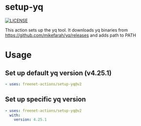 # setup-yq
[![LICENSE](https://img.shields.io/github/license/freenet-actions/setup-yq)](https://github.com/freenet-actions/setup-yq/blob/main/LICENSE)

This action sets up the yq tool. It downloads yq binaries from https://github.com/mikefarah/yq/releases and adds path to PATH

   
# Usage
## Set up default yq version (v4.25.1)
```yaml
- uses: freenet-actions/setup-yq@v2
```
## Set up specific yq version
```yaml
- uses: freenet-actions/setup-yq@v2
  with:
    version: 4.25.1
```
